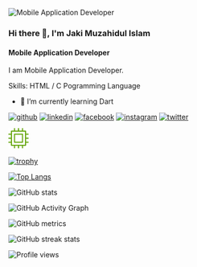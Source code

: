 ![Mobile Application Developer](https://scontent.fdac3-1.fna.fbcdn.net/v/t39.30808-6/272242231_640184457408382_187607985491450252_n.jpg?_nc_cat=108&ccb=1-5&_nc_sid=09cbfe&_nc_eui2=AeEwNdKSrdMlkODj-LYv1QnNBtlgxPVVi9oG2WDE9VWL2tc5A9vBFgq8UDMVdHNDLPxyDAj0h_n6fTw7t0QjsJTV&_nc_ohc=F7i4_MS3QaYAX9S40xe&tn=VqdFiV_DYzsNzyw_&_nc_zt=23&_nc_ht=scontent.fdac3-1.fna&oh=00_AT-t9z6t65-wteKrwPU30JQohK0HXyDxTbYlW48p-qt9VQ&oe=61FDD07D)


### Hi there 👋, I'm Jaki Muzahidul Islam
#### Mobile Application Developer

I am Mobile Application Developer.

Skills: HTML / C Pogramming Language

- 🌱 I’m currently learning Dart 


[<img src='https://cdn.jsdelivr.net/npm/simple-icons@3.0.1/icons/github.svg' alt='github' height='40'>](https://github.com/jakicontact)  [<img src='https://cdn.jsdelivr.net/npm/simple-icons@3.0.1/icons/linkedin.svg' alt='linkedin' height='40'>](https://www.linkedin.com/in/jakicontact/)  [<img src='https://cdn.jsdelivr.net/npm/simple-icons@3.0.1/icons/facebook.svg' alt='facebook' height='40'>](https://www.facebook.com/jakicontact)  [<img src='https://cdn.jsdelivr.net/npm/simple-icons@3.0.1/icons/instagram.svg' alt='instagram' height='40'>](https://www.instagram.com/jakicontact/)  [<img src='https://cdn.jsdelivr.net/npm/simple-icons@3.0.1/icons/twitter.svg' alt='twitter' height='40'>](https://twitter.com/jakicontact)  

<a href='https://docs.github.com/en/developers'><img src='https://raw.githubusercontent.com/acervenky/animated-github-badges/master/assets/devbadge.gif' width='40' height='40'></a> 

[![trophy](https://github-profile-trophy.vercel.app/?username=jakicontact)](https://github.com/ryo-ma/github-profile-trophy)

[![Top Langs](https://github-readme-stats.vercel.app/api/top-langs/?username=jakicontact)](https://github.com/anuraghazra/github-readme-stats)

![GitHub stats](https://github-readme-stats.vercel.app/api?username=jakicontact&show_icons=true&count_private=true)  

![GitHub Activity Graph](https://activity-graph.herokuapp.com/graph?username=jakicontact)  

![GitHub metrics](https://metrics.lecoq.io/jakicontact)  

![GitHub streak stats](https://github-readme-streak-stats.herokuapp.com/?user=jakicontact)  

![Profile views](https://gpvc.arturio.dev/jakicontact)  

